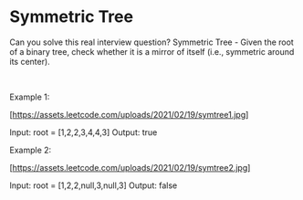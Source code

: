 # Symmetric Tree

Can you solve this real interview question? Symmetric Tree - Given the root of a binary tree, check whether it is a mirror of itself (i.e., symmetric around its center).

 

Example 1:

[https://assets.leetcode.com/uploads/2021/02/19/symtree1.jpg]


Input: root = [1,2,2,3,4,4,3]
Output: true


Example 2:

[https://assets.leetcode.com/uploads/2021/02/19/symtree2.jpg]


Input: root = [1,2,2,null,3,null,3]
Output: false